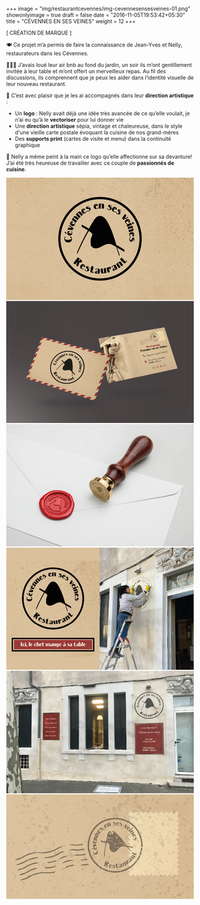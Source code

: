 +++
image = "img/restaurantcevennes/img-cevennesensesveines-01.png"
showonlyimage = true
draft = false
date = "2016-11-05T19:53:42+05:30"
title = "CÉVENNES EN SES VEINES"
weight = 12
+++

[ CRÉATION DE MARQUE ]
<!--more-->

🍽️  Ce projet m’a permis de faire la connaissance de Jean-Yves et Nelly, restaurateurs dans les Cévennes.

👩🏻‍🍳 J’avais loué leur air bnb au fond du jardin, un soir ils m’ont gentillement invitée à leur table et m’ont offert un merveilleux repas. Au fil des discussions, ils comprennent que je peux les aider dans l’identité visuelle de leur nouveau restaurant.

📌 C’est avec plaisir que je les ai accompagnés dans leur **direction artistique** :
- Un **logo** : Nelly avait déjà une idée très avancée de ce qu’elle voulait, je n’ai eu qu’à le **vectoriser** pour lui donner vie
- Une  **direction artistique** sépia, vintage et chaleureuse, dans le style d'une vieille carte postale évoquant la cuisine de nos grand-mères
- Des **supports print** (cartes de visite et menu) dans la continuité graphique

👀 Nelly a même peint à la main ce logo qu’elle affectionne sur sa devanture! J’ai été très heureuse de travailler avec ce couple de **passionnés de cuisine**.

![Logo][1]
![Cartes de visites][2]
![Tampon et cire][4]
![Logo slogan et devanture][6]
![Devanture][5]
![Timbre postal][3]

[1]: /img/restaurantcevennes/img-cevennesensesveines-01.png
[2]: /img/restaurantcevennes/img-cevennesensesveines-02.png
[3]: /img/restaurantcevennes/img-cevennesensesveines-03.png
[4]: /img/restaurantcevennes/img-cevennesensesveines-04.png
[5]: /img/restaurantcevennes/img-cevennesensesveines-05.png
[6]: /img/restaurantcevennes/img-cevennesensesveines-06.png

